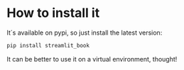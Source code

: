 # How to install it

It´s available on pypi, so just install the latest version:

```bash
pip install streamlit_book
```

It can be better to use it on a virtual environment, thought!